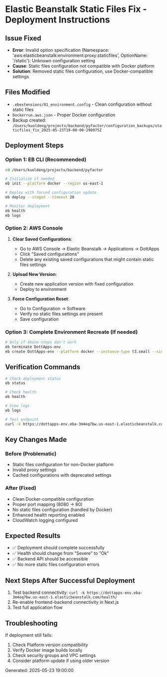 # Elastic Beanstalk Static Files Fix - Deployment Instructions

## Issue Fixed
- **Error**: Invalid option specification (Namespace: 'aws:elasticbeanstalk:environment:proxy:staticfiles', OptionName: '/static'): Unknown configuration setting
- **Cause**: Static files configuration not compatible with Docker platform
- **Solution**: Removed static files configuration, use Docker-compatible settings

## Files Modified
- `.ebextensions/01_environment.config` - Clean configuration without static files
- `Dockerrun.aws.json` - Proper Docker configuration
- Backup created: `/Users/kuoldeng/projectx/backend/pyfactor/configuration_backups/staticfiles_fix_2025-05-23T19-00-00-298975Z`

## Deployment Steps

### Option 1: EB CLI (Recommended)
```bash
cd /Users/kuoldeng/projectx/backend/pyfactor

# Initialize if needed
eb init --platform docker --region us-east-1

# Deploy with forced configuration update
eb deploy --staged --timeout 20

# Monitor deployment
eb health
eb logs
```

### Option 2: AWS Console
1. **Clear Saved Configurations**:
   - Go to AWS Console → Elastic Beanstalk → Applications → DottApps
   - Click "Saved configurations"
   - Delete any existing saved configurations that might contain static files settings

2. **Upload New Version**:
   - Create new application version with fixed configuration
   - Deploy to environment

3. **Force Configuration Reset**:
   - Go to Configuration → Software
   - Verify no static files settings are present
   - Save configuration

### Option 3: Complete Environment Recreate (If needed)
```bash
# Only if above steps don't work
eb terminate DottApps-env
eb create DottApps-env --platform docker --instance-type t3.small --single-instance
```

## Verification Commands
```bash
# Check deployment status
eb status

# Check health
eb health

# View logs
eb logs

# Test endpoint
curl -k https://dottapps-env.eba-3m4eq7bw.us-east-1.elasticbeanstalk.com/health/
```

## Key Changes Made

### Before (Problematic)
- Static files configuration for non-Docker platform
- Invalid proxy settings
- Cached configurations with deprecated settings

### After (Fixed)
- Clean Docker-compatible configuration
- Proper port mapping (8080 → 80)
- No static files configuration (handled by Docker)
- Enhanced health reporting enabled
- CloudWatch logging configured

## Expected Results
- ✅ Deployment should complete successfully
- ✅ Health should change from "Severe" to "Ok"
- ✅ Backend API should be accessible
- ✅ No more static files configuration errors

## Next Steps After Successful Deployment
1. Test backend connectivity: `curl -k https://dottapps-env.eba-3m4eq7bw.us-east-1.elasticbeanstalk.com/health/`
2. Re-enable frontend-backend connectivity in Next.js
3. Test full application flow

## Troubleshooting
If deployment still fails:
1. Check Platform version compatibility
2. Verify Docker image builds locally
3. Check security groups and VPC settings
4. Consider platform update if using older version

Generated: 2025-05-23 19:00:00
